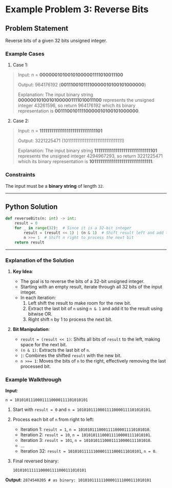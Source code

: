 # Example Problem 3: Reverse Bits

## Problem Statement
Reverse bits of a given 32 bits unsigned integer.

### Example Cases
1. Case 1:
>Input: n = **00000010100101000001111010011100**
>
>Output:    964176192 (**00111001011110000010100101000000**)
>
>Explanation: The input binary string **00000010100101000001111010011100** represents the unsigned integer 43261596, so return 964176192 which its binary representation is **00111001011110000010100101000000**.

2. Case 2:
>Input: n = **11111111111111111111111111111101**
>
>Output:   3221225471 (10111111111111111111111111111111)
>
>Explanation: The input binary string **11111111111111111111111111111101** represents the unsigned integer 4294967293, so return 3221225471 which its binary representation is **10111111111111111111111111111111**.

### Constraints
The input must be a **binary string** of length `32`.

---
## Python Solution

```python
def reverseBits(n: int) -> int:
    result = 0
    for _ in range(32):  # Since it is a 32-bit integer
        result = (result << 1) | (n & 1)  # Shift result left and add the last bit of n
        n >>= 1  # Shift n right to process the next bit
    return result
```

---

### Explanation of the Solution

1. **Key Idea**:
   - The goal is to reverse the bits of a 32-bit unsigned integer.
   - Starting with an empty result, iterate through all 32 bits of the input integer.
   - In each iteration:
     1. Left shift the result to make room for the new bit.
     2. Extract the last bit of `n` using `n & 1` and add it to the result using bitwise OR.
     3. Right shift `n` by 1 to process the next bit.

2. **Bit Manipulation**:
   - `result = (result << 1)`: Shifts all bits of `result` to the left, making space for the next bit.
   - `(n & 1)`: Extracts the last bit of `n`.
   - `|`: Combines the shifted `result` with the new bit.
   - `n >>= 1`: Moves the bits of `n` to the right, effectively removing the last processed bit.


### Example Walkthrough

**Input**:  
```
n = 10101011100011110000111101010101
```

1. Start with `result = 0` and `n = 10101011100011110000111101010101`.
2. Process each bit of `n` from right to left:
   - Iteration 1: `result = 1`, `n = 1010101110001111000011110101010`.
   - Iteration 2: `result = 10`, `n = 101010111000111100001111010101`.
   - Iteration 3: `result = 101`, `n = 10101011100011110000111101010`.
   - ...
   - Iteration 32: `result = 10101011111100001111000111010101`, `n = 0`.

3. Final reversed binary:
   ```
   10101011111100001111000111010101
   ```

**Output**:  ` 2874540205 # as binary: 10101011111100001111000111010101 `
